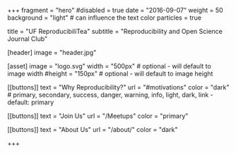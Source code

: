 +++
fragment = "hero"
#disabled = true
date = "2016-09-07"
weight = 50
background = "light" # can influence the text color
particles = true

title = "UF ReproducibiliTea"
subtitle = "Reproducibility and Open Science Journal Club"

[header]
  image = "header.jpg"

[asset]
  image = "logo.svg"
  width = "500px" # optional - will default to image width
  #height = "150px" # optional - will default to image height

[[buttons]]
  text = "Why Reproducibility?"
  url = "#motivations"
  color = "dark" # primary, secondary, success, danger, warning, info, light, dark, link - default: primary

[[buttons]]
  text = "Join Us"
  url = "/Meetups"
  color = "primary"
  
[[buttons]]
  text = "About Us"
  url = "/about/"
  color = "dark"

+++
